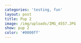 ```yaml
---
categories: 'testing, fun'
layout: post
title: Pup 2
image: /img/uploads/IMG_4557.JPG
show: pup 2
color: '#0000ff'
---
```

